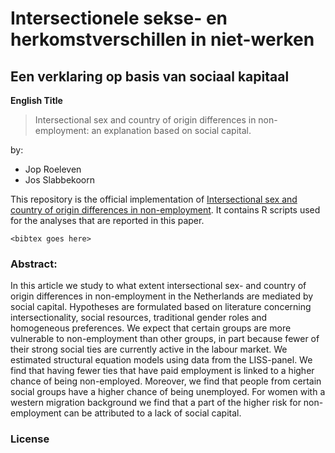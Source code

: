 # Intersectionele sekse- en herkomstverschillen in niet-werken
## Een verklaring op basis van sociaal kapitaal

**English Title**
> Intersectional sex and country of origin differences in 
non-employment: an explanation based on social capital.

by: 
- Jop Roeleven
- Jos Slabbekoorn

This repository is the official implementation of [Intersectional sex 
and country of origin differences in non-employment](.). It contains R 
scripts used for the analyses that are reported in this paper. 

```
<bibtex goes here>
```

### Abstract:
In this article we study to what extent intersectional sex- and country of 
origin differences in non-employment in the Netherlands are mediated by 
social capital. Hypotheses are formulated based on literature concerning 
intersectionality, social resources, traditional gender roles and 
homogeneous preferences. We expect that certain groups are more vulnerable 
to non-employment than other groups, in part because fewer of their strong 
social ties are currently active in the labour market. We estimated 
structural equation models using data from the LISS-panel. We find that 
having fewer ties that have paid employment is linked to a higher chance 
of being non-employed. Moreover, we find that people from certain social 
groups have a higher chance of being unemployed. For women with a western 
migration background we find that a part of the higher risk for 
non-employment can be attributed to a lack of social capital.

### License

<license goes here>

